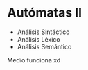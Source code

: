 # Autómatas II

 - Análisis Sintáctico
 - Análisis Léxico
 - Análisis Semántico
 
 Medio funciona xd
